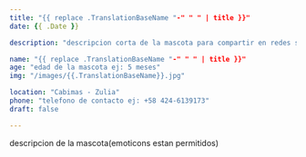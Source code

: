 ```yaml
---
title: "{{ replace .TranslationBaseName "-" " " | title }}"
date: {{ .Date }}

description: "descripcion corta de la mascota para compartir en redes sociales"

name: "{{ replace .TranslationBaseName "-" " " | title }}"
age: "edad de la mascota ej: 5 meses"
img: "/images/{{.TranslationBaseName}}.jpg"

location: "Cabimas - Zulia"
phone: "telefono de contacto ej: +58 424-6139173"
draft: false

---
```


descripcion de la mascota(emoticons estan permitidos)